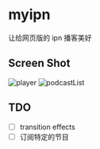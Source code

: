 # myipn
让给网页版的 ipn 播客美好

## Screen Shot
![player](https://raw.githubusercontent.com/eric6356/myipn/master/screenshot/player.png)
![podcastList](https://raw.githubusercontent.com/eric6356/myipn/master/screenshot/podcastList.png)


## TDO
- [ ] transition effects
- [ ] 订阅特定的节目
